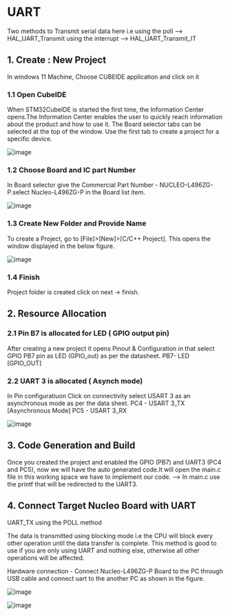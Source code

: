 # UART 

Two methods to Transmit serial data here i.e
using the poll —> HAL_UART_Transmit
using the interrupt —> HAL_UART_Transmit_IT

## 1. Create : New Project
  In windows 11 Machine,  Choose CUBEIDE application and click on it
  
### 1.1 Open CubeIDE
When STM32CubeIDE is started the first time, the Information Center opens.The Information Center enables the user to quickly reach information about the product and how to use it. The Board selector  tabs can be selected at the top of the window. Use the first tab to create a project for a specific device.

![image](https://github.com/SGyashu/STM32_Uart_TX1/assets/144312729/e8a76249-9e99-4e06-bf40-e61e1d6d3b13)

###  1.2 Choose Board and IC part Number

In Board selector give the Commercial Part Number - NUCLEO-L496ZG-P.select Nucleo-L496ZG-P in the  Board list item.

  ![image](https://github.com/DLinIoTedge/Harpy/assets/144312729/07b08d01-ff1e-4072-9d2c-38b3687d9dec)
  
###  1.3 Create  New Folder and Provide Name
To create a Project, go to [File]>[New]>[C/C++ Project]. This opens the window displayed in the below figure.

![image](https://github.com/DLinIoTedge/Harpy/assets/144312729/d2a434c8-c47f-406b-80bf-3461c94f6807)

### 1.4 Finish
Project folder is created click on next -> finish.

##  2. Resource Allocation

### 2.1 Pin B7 is allocated for LED ( GPIO output pin)
After creating a new project it opens Pinout & Configuration in that select GPIO PB7 pin as LED (GPIO_out) as per the datasheet.
PB7- LED [GPIO_OUT]

### 2.2 UART 3 is allocated ( Asynch mode)
In Pin configuratiuon Click on connectivity select USART 3 as an asynchronous mode as per the data sheet.
PC4 - USART 3_TX [Asynchronous Mode]
PC5 - USART 3_RX

![image](https://github.com/DLinIoTedge/Harpy/assets/144312729/cb3ae49d-d59c-46a8-9699-1d4839253a49)

## 3. Code Generation and Build
Once you created the project and enabled the GPIO (PB7) and UART3 (PC4 and PC5), now we will have the auto generated code.It will open the main.c file in this working space we have to implement our code.
—> In main.c use the printf that will be redirected to the UART3.

## 4.  Connect Target Nucleo Board with UART 

UART_TX using the POLL method

The data is transmitted using blocking mode i.e the CPU will block every other operation until the data transfer is complete.
This method is good to use if you are only using UART and nothing else, otherwise all other operations will be affected.

Hardware connection - Connect Nucleo-L496ZG-P Board to the PC through USB cable and connect uart to the another PC as shown in the figure.

![image](https://github.com/SGyashu/STM32_Uart_TX1/assets/144312729/1f18534d-eaf4-4a31-833c-9bdacfa08f17)

![image](https://github.com/SGyashu/STM32_Uart_TX1/assets/144312729/4f502ccc-1a32-48b0-a92e-0a3ad63e8604)



